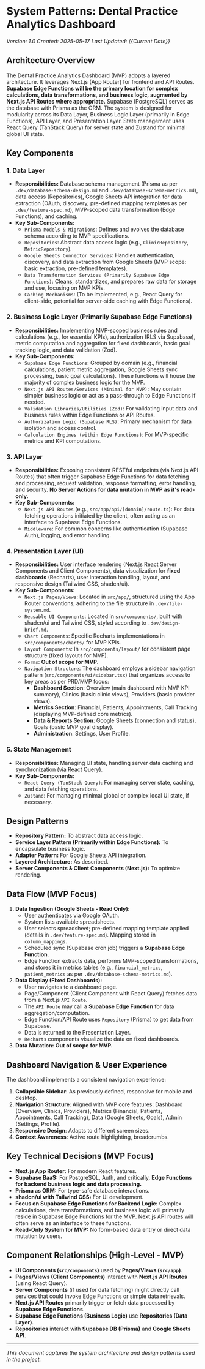# System Patterns: Dental Practice Analytics Dashboard
*Version: 1.0*
*Created: 2025-05-17*
*Last Updated: {{Current Date}}*

## Architecture Overview
The Dental Practice Analytics Dashboard (MVP) adopts a layered architecture. It leverages Next.js (App Router) for frontend and API Routes. **Supabase Edge Functions will be the primary location for complex calculations, data transformations, and business logic, augmented by Next.js API Routes where appropriate.** Supabase (PostgreSQL) serves as the database with Prisma as the ORM. The system is designed for modularity across its Data Layer, Business Logic Layer (primarily in Edge Functions), API Layer, and Presentation Layer. State management uses React Query (TanStack Query) for server state and Zustand for minimal global UI state.

## Key Components

### 1. Data Layer
- **Responsibilities:** Database schema management (Prisma as per `.dev/database-schema-design.md` and `.dev/database-schema-metrics.md`), data access (Repositories), Google Sheets API integration for data extraction (OAuth, discovery, pre-defined mapping templates as per `.dev/feature-spec.md`), MVP-scoped data transformation (Edge Functions), and caching.
- **Key Sub-Components:**
    - `Prisma Models & Migrations`: Defines and evolves the database schema according to MVP specifications.
    - `Repositories`: Abstract data access logic (e.g., `ClinicRepository`, `MetricRepository`).
    - `Google Sheets Connector Services`: Handles authentication, discovery, and data extraction from Google Sheets (MVP scope: basic extraction, pre-defined templates).
    - `Data Transformation Services (Primarily Supabase Edge Functions)`: Cleans, standardizes, and prepares raw data for storage and use, focusing on MVP KPis.
    - `Caching Mechanisms`: (To be implemented, e.g., React Query for client-side, potential for server-side caching with Edge Functions).

### 2. Business Logic Layer (Primarily Supabase Edge Functions)
- **Responsibilities:** Implementing MVP-scoped business rules and calculations (e.g., for essential KPIs), authorization (RLS via Supabase), metric computation and aggregation for fixed dashboards, basic goal tracking logic, and data validation (Zod).
- **Key Sub-Components:**
    - `Supabase Edge Functions`: Grouped by domain (e.g., financial calculations, patient metric aggregation, Google Sheets sync processing, basic goal calculations). These functions will house the majority of complex business logic for the MVP.
    - `Next.js API Routes/Services (Minimal for MVP)`: May contain simpler business logic or act as a pass-through to Edge Functions if needed.
    - `Validation Libraries/Utilities (Zod)`: For validating input data and business rules within Edge Functions or API Routes.
    - `Authorization Logic (Supabase RLS)`: Primary mechanism for data isolation and access control.
    - `Calculation Engines (within Edge Functions)`: For MVP-specific metrics and KPI computations.

### 3. API Layer
- **Responsibilities:** Exposing consistent RESTful endpoints (via Next.js API Routes) that often trigger Supabase Edge Functions for data fetching and processing, request validation, response formatting, error handling, and security. **No Server Actions for data mutation in MVP as it's read-only.**
- **Key Sub-Components:**
    - `Next.js API Routes` (e.g., `src/app/api/[domain]/route.ts`): For data fetching operations initiated by the client, often acting as an interface to Supabase Edge Functions.
    - `Middleware`: For common concerns like authentication (Supabase Auth), logging, and error handling.

### 4. Presentation Layer (UI)
- **Responsibilities:** User interface rendering (Next.js React Server Components and Client Components), data visualization for **fixed dashboards** (Recharts), user interaction handling, layout, and responsive design (Tailwind CSS, shadcn/ui).
- **Key Sub-Components:**
    - `Next.js Pages/Views`: Located in `src/app/`, structured using the App Router conventions, adhering to the file structure in `.dev/file-system.md`.
    - `Reusable UI Components`: Located in `src/components/`, built with shadcn/ui and Tailwind CSS, styled according to `.dev/design-brief.md`.
    - `Chart Components`: Specific Recharts implementations in `src/components/charts/` for MVP KPIs.
    - `Layout Components`: In `src/components/layout/` for consistent page structure (fixed layouts for MVP).
    - `Forms`: **Out of scope for MVP.**
    - `Navigation Structure`: The dashboard employs a sidebar navigation pattern (`src/components/ui/sidebar.tsx`) that organizes access to key areas as per PRD/MVP focus:
        - **Dashboard Section**: Overview (main dashboard with MVP KPI summary), Clinics (basic clinic views), Providers (basic provider views).
        - **Metrics Section**: Financial, Patients, Appointments, Call Tracking (displaying MVP-defined core metrics).
        - **Data & Reports Section**: Google Sheets (connection and status), Goals (basic MVP goal display).
        - **Administration**: Settings, User Profile.

### 5. State Management
- **Responsibilities:** Managing UI state, handling server data caching and synchronization (via React Query).
- **Key Sub-Components:**
    - `React Query (TanStack Query)`: For managing server state, caching, and data fetching operations.
    - `Zustand`: For managing minimal global or complex local UI state, if necessary.

## Design Patterns
- **Repository Pattern:** To abstract data access logic.
- **Service Layer Pattern (Primarily within Edge Functions):** To encapsulate business logic.
- **Adapter Pattern:** For Google Sheets API integration.
- **Layered Architecture:** As described.
- **Server Components & Client Components (Next.js):** To optimize rendering.

## Data Flow (MVP Focus)
1.  **Data Ingestion (Google Sheets - Read Only):**
    *   User authenticates via Google OAuth.
    *   System lists available spreadsheets.
    *   User selects spreadsheet; pre-defined mapping template applied (details in `.dev/feature-spec.md`). Mapping stored in `column_mappings`.
    *   Scheduled sync (Supabase cron job) triggers a **Supabase Edge Function**.
    *   Edge Function extracts data, performs MVP-scoped transformations, and stores it in metrics tables (e.g., `financial_metrics`, `patient_metrics` as per `.dev/database-schema-metrics.md`).
2.  **Data Display (Fixed Dashboards):**
    *   User navigates to a dashboard page.
    *   Page/Component (Client Component with React Query) fetches data from a Next.js `API Route`.
    *   The `API Route` may call a **Supabase Edge Function** for data aggregation/computation.
    *   Edge Function/API Route uses `Repository` (Prisma) to get data from Supabase.
    *   Data is returned to the Presentation Layer.
    *   `Recharts` components visualize the data on fixed dashboards.
3.  **Data Mutation:** **Out of scope for MVP.**

## Dashboard Navigation & User Experience
The dashboard implements a consistent navigation experience:
1. **Collapsible Sidebar**: As previously defined, responsive for mobile and desktop.
2. **Navigation Structure**: Aligned with MVP core features: Dashboard (Overview, Clinics, Providers), Metrics (Financial, Patients, Appointments, Call Tracking), Data (Google Sheets, Goals), Admin (Settings, Profile).
3. **Responsive Design**: Adapts to different screen sizes.
4. **Context Awareness**: Active route highlighting, breadcrumbs.

## Key Technical Decisions (MVP Focus)
- **Next.js App Router:** For modern React features.
- **Supabase BaaS:** For PostgreSQL, Auth, and critically, **Edge Functions for backend business logic and data processing.**
- **Prisma as ORM:** For type-safe database interactions.
- **shadcn/ui with Tailwind CSS:** For UI development.
- **Focus on Supabase Edge Functions for Backend Logic:** Complex calculations, data transformations, and business logic will primarily reside in Supabase Edge Functions for the MVP. Next.js API routes will often serve as an interface to these functions.
- **Read-Only System for MVP:** No form-based data entry or direct data mutation by users.

## Component Relationships (High-Level - MVP)
- **UI Components (`src/components`)** used by **Pages/Views (`src/app`)**.
- **Pages/Views (Client Components)** interact with **Next.js API Routes** (using React Query).
- **Server Components** (if used for data fetching) might directly call services that could invoke Edge Functions or simple data retrievals.
- **Next.js API Routes** primarily trigger or fetch data processed by **Supabase Edge Functions**.
- **Supabase Edge Functions (Business Logic)** use **Repositories (Data Layer)**.
- **Repositories** interact with **Supabase DB (Prisma)** and **Google Sheets API**.

---

*This document captures the system architecture and design patterns used in the project.* 